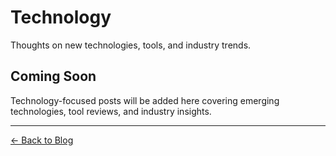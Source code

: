 # Technology

Thoughts on new technologies, tools, and industry trends.

## Coming Soon

Technology-focused posts will be added here covering emerging technologies, tool reviews, and industry insights.

---

[← Back to Blog](../../index.md)
